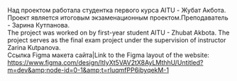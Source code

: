Над проектом работала студентка первого курса AITU - Жубат Акбота. Проект является итоговым экзаменационным проектом.Преподаватель - Зарина Кутпанова.
<br>
The project was worked on by first-year student AITU - Zhubat Akbota. The project serves as the final exam project under the supervision of instructor Zarina Kutpanova.
<br>
Ссылка Figma макета сайта|Link to the Figma layout of the website: https://www.figma.com/design/ltIyXt5VAV2tX8AyLMthhU/Untitled?m=dev&amp;node-id=0-1&amp;t=rluqmfPP6ibyqekM-1
